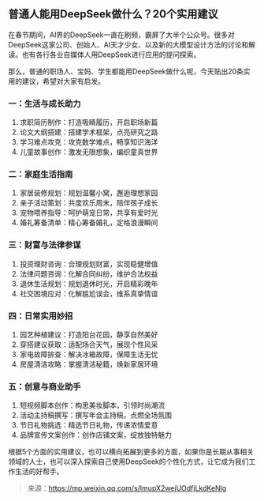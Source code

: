 ## 普通人能用DeepSeek做什么？20个实用建议


在春节期间，AI界的DeepSeek一直在刷频，霸屏了大半个公众号。很多对DeepSeek这家公司、创始人、AI天才少女、以及新的大模型设计方法的讨论和解读。也有各行各业自媒体人用DeepSeek进行应用的提问探索。

那么，普通的职场人、宝妈、学生都能用DeepSeek做什么呢，今天贴出20条实用的建议，希望对大家有启发。

### 一：生活与成长助力

1. 求职简历制作：打造吸睛履历，开启职场新篇
2. 论文大纲搭建：搭建学术框架，点亮研究之路
3. 学习难点攻克：攻克数学难点，畅享知识海洋
4. 儿童故事创作：激发无限想象，编织童真世界

### 二：家庭生活指南

1. 家居装修规划：规划温馨小窝，邂逅理想家园
2. 亲子活动策划：共度欢乐周末，陪伴孩子成长
3. 宠物喂养指导：呵护萌宠日常，共享有爱时光
4. 婚礼筹备清单：精心筹备婚礼，定格浪漫瞬间



### 三：财富与法律参谋

1. 投资理财咨询：合理规划财富，实现稳健增值
2. 法律问题咨询：化解合同纠纷，维护合法权益
3. 退休生活规划：规划退休时光，开启精彩晚年
4. 社交困境应对：化解尴尬误会，维系真挚情谊

### 四：日常实用妙招

1. 园艺种植建议：打造阳台花园，静享自然美好
2. 穿搭建议获取：适配场合天气，展现个性风采
3. 家电故障排查：解决冰箱故障，保障生活无忧
4. 房屋清洁攻略：掌握清洁秘籍，焕新家居环境

### 五：创意与商业助手

1. 短视频脚本创作：构思美妆脚本，引领时尚潮流
2. 活动主持稿撰写：撰写年会主持稿，点燃全场氛围
3. 节日礼物挑选：精选节日礼物，传递浓情爱意
4. 品牌宣传文案创作：创作店铺文案，绽放独特魅力



根据5个方面的实用建议，也可以横向拓展到更多的方面，如果你是长期从事相关领域的人士，也可以深入探索自己使用DeepSeek的个性化方式，让它成为我们工作生活的好帮手。



> 来源：https://mp.weixin.qq.com/s/ImupX2wejUOdfjLkdKeNlg